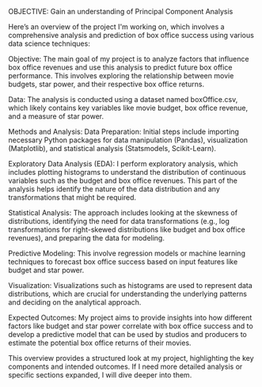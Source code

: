 OBJECTIVE:
Gain an understanding of Principal Component Analysis

Here’s an overview of the project I'm working on, which involves a comprehensive analysis and prediction of box office success using various data science techniques:

Objective:
The main goal of my project is to analyze factors that influence box office revenues and use this analysis to predict future box office performance. This involves exploring the relationship between movie budgets, star power, and their respective box office returns.

Data:
The analysis is conducted using a dataset named boxOffice.csv, which likely contains key variables like movie budget, box office revenue, and a measure of star power.

Methods and Analysis:
Data Preparation: Initial steps include importing necessary Python packages for data manipulation (Pandas), visualization (Matplotlib), and statistical analysis (Statsmodels, Scikit-Learn).

Exploratory Data Analysis (EDA): I perform exploratory analysis, which includes plotting histograms to understand the distribution of continuous variables such as the budget and box office revenues. This part of the analysis helps identify the nature of the data distribution and any transformations that might be required.

Statistical Analysis: The approach includes looking at the skewness of distributions, identifying the need for data transformations (e.g., log transformations for right-skewed distributions like budget and box office revenues), and preparing the data for modeling.

Predictive Modeling: This involve regression models or machine learning techniques to forecast box office success based on input features like budget and star power.

Visualization:
Visualizations such as histograms are used to represent data distributions, which are crucial for understanding the underlying patterns and deciding on the analytical approach.

Expected Outcomes:
My project aims to provide insights into how different factors like budget and star power correlate with box office success and to develop a predictive model that can be used by studios and producers to estimate the potential box office returns of their movies.

This overview provides a structured look at my project, highlighting the key components and intended outcomes. If I need more detailed analysis or specific sections expanded, I will dive deeper into them.







